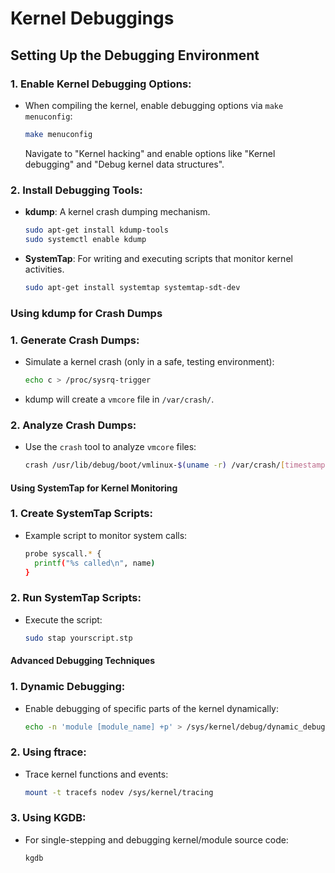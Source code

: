 # Kernel Debuggings

## Setting Up the Debugging Environment

### 1. **Enable Kernel Debugging Options**:
   - When compiling the kernel, enable debugging options via `make menuconfig`:
     ```bash
     make menuconfig
     ```
     Navigate to "Kernel hacking" and enable options like "Kernel debugging" and "Debug kernel data structures".

### 2. **Install Debugging Tools**:
   - **kdump**: A kernel crash dumping mechanism.
     ```bash
     sudo apt-get install kdump-tools
     sudo systemctl enable kdump
     ```
   - **SystemTap**: For writing and executing scripts that monitor kernel activities.
     ```bash
     sudo apt-get install systemtap systemtap-sdt-dev
     ```

### Using kdump for Crash Dumps

### 1. **Generate Crash Dumps**:
   - Simulate a kernel crash (only in a safe, testing environment):
     ```bash
     echo c > /proc/sysrq-trigger
     ```
   - kdump will create a `vmcore` file in `/var/crash/`.

### 2. **Analyze Crash Dumps**:
   - Use the `crash` tool to analyze `vmcore` files:
     ```bash
     crash /usr/lib/debug/boot/vmlinux-$(uname -r) /var/crash/[timestamp]/vmcore
     ```

#### Using SystemTap for Kernel Monitoring

### 1. **Create SystemTap Scripts**:
   - Example script to monitor system calls:
     ```bash
     probe syscall.* {
       printf("%s called\n", name)
     }
     ```

### 2. **Run SystemTap Scripts**:
   - Execute the script:
     ```bash
     sudo stap yourscript.stp
     ```

#### Advanced Debugging Techniques

### 1. **Dynamic Debugging**:
   - Enable debugging of specific parts of the kernel dynamically:
     ```bash
     echo -n 'module [module_name] +p' > /sys/kernel/debug/dynamic_debug/control
     ```

### 2. **Using ftrace**:
   - Trace kernel functions and events:
     ```bash
     mount -t tracefs nodev /sys/kernel/tracing
     ```

### 3. **Using KGDB**:
   - For single-stepping and debugging kernel/module source code:
     ```bash
     kgdb
     ```


